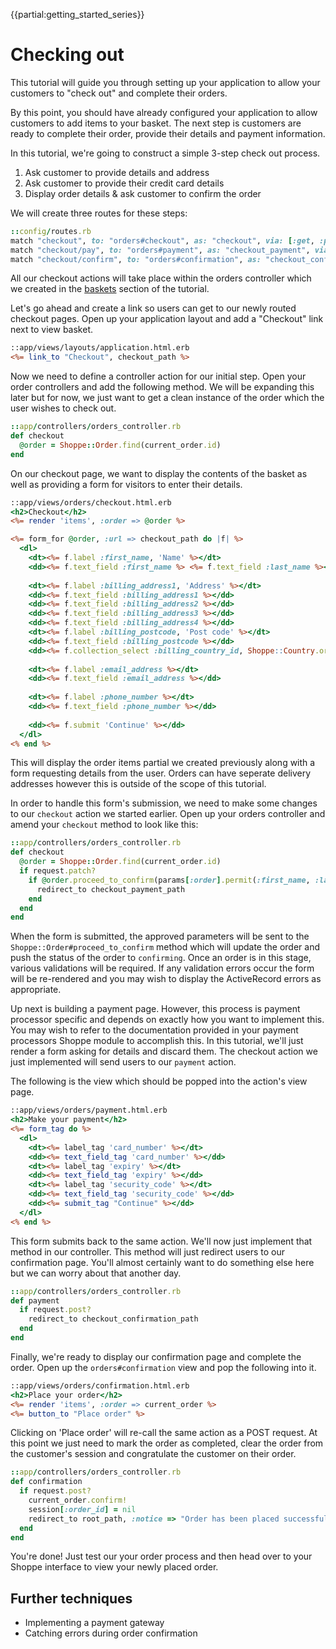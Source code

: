 {{partial:getting_started_series}}

# Checking out

This tutorial will guide you through setting up your application to allow
your customers to "check out" and complete their orders.

By this point, you should have already configured your application to allow
customers to add items to your basket. The next step is customers are ready 
to complete their order, provide their details and payment information.

In this tutorial, we're going to construct a simple 3-step check out process.

1. Ask customer to provide details and address
2. Ask customer to provide their credit card details
3. Display order details & ask customer to confirm the order

We will create three routes for these steps:

```ruby
::config/routes.rb
match "checkout", to: "orders#checkout", as: "checkout", via: [:get, :patch]
match "checkout/pay", to: "orders#payment", as: "checkout_payment", via: [:get, :post]
match "checkout/confirm", to: "orders#confirmation", as: "checkout_confirmation", via: [:get, :post]
```

All our checkout actions will take place within the orders controller which 
we created in the [baskets](baskets) section of the tutorial.

Let's go ahead and create a link so users can get to our newly routed checkout pages.
Open up your application layout and add a "Checkout" link next to view basket.

```rhtml
::app/views/layouts/application.html.erb
<%= link_to "Checkout", checkout_path %>
```

Now we need to define a controller action for our initial step. Open your order controllers
and add the following method. We will be expanding this later but for now, we just want
to get a clean instance of the order which the user wishes to check out.

```ruby
::app/controllers/orders_controller.rb
def checkout
  @order = Shoppe::Order.find(current_order.id)
end
```

On our checkout page, we want to display the contents of the basket as well as providing
a form for visitors to enter their details.

```rhtml
::app/views/orders/checkout.html.erb
<h2>Checkout</h2>
<%= render 'items', :order => @order %>

<%= form_for @order, :url => checkout_path do |f| %>
  <dl>
    <dt><%= f.label :first_name, 'Name' %></dt>
    <dd><%= f.text_field :first_name %> <%= f.text_field :last_name %></dd>
    
    <dt><%= f.label :billing_address1, 'Address' %></dt>
    <dd><%= f.text_field :billing_address1 %></dd>
    <dd><%= f.text_field :billing_address2 %></dd>
    <dd><%= f.text_field :billing_address3 %></dd>
    <dd><%= f.text_field :billing_address4 %></dd>
    <dt><%= f.label :billing_postcode, 'Post code' %></dt>
    <dd><%= f.text_field :billing_postcode %></dd>
    <dd><%= f.collection_select :billing_country_id, Shoppe::Country.ordered, :id, :name, :include_blank => true %></dd>
    
    <dt><%= f.label :email_address %></dt>
    <dd><%= f.text_field :email_address %></dd>
    
    <dt><%= f.label :phone_number %></dt>
    <dd><%= f.text_field :phone_number %></dd>
    
    <dd><%= f.submit 'Continue' %></dd>
  </dl>
<% end %>
```

This will display the order items partial we created previously along with a form requesting
details from the user. Orders can have seperate delivery addresses however this is outside of
the scope of this tutorial.

In order to handle this form's submission, we need to make some changes to our `checkout` 
action we started earlier. Open up your orders controller and amend your `checkout` method
to look like this:

```ruby
::app/controllers/orders_controller.rb
def checkout
  @order = Shoppe::Order.find(current_order.id)
  if request.patch?
    if @order.proceed_to_confirm(params[:order].permit(:first_name, :last_name, :billing_address1, :billing_address2, :billing_address3, :billing_address4, :billing_country_id, :billing_postcode, :email_address, :phone_number))
      redirect_to checkout_payment_path
    end
  end
end
```

When the form is submitted, the approved parameters will be sent to the `Shoppe::Order#proceed_to_confirm`
method which will update the order and push the status of the order to `confirming`. Once
an order is in this stage, various validations will be required. If any validation errors
occur the form will be re-rendered and you may wish to display the ActiveRecord errors
as appropriate.

Up next is building a payment page. However, this process is payment processor specific and 
depends on exactly how you want to implement this. You may wish to refer to the documentation
provided in your payment processors Shoppe module to accomplish this. In this tutorial, we'll
just render a form asking for details and discard them. The checkout action we just implemented
will send users to our `payment` action. 

The following is the view which should be popped into the action's view page.

```rhtml
::app/views/orders/payment.html.erb
<h2>Make your payment</h2>
<%= form_tag do %>
  <dl>
    <dt><%= label_tag 'card_number' %></dt>
    <dd><%= text_field_tag 'card_number' %></dd>
    <dt><%= label_tag 'expiry' %></dt>
    <dd><%= text_field_tag 'expiry' %></dd>
    <dt><%= label_tag 'security_code' %></dt>
    <dd><%= text_field_tag 'security_code' %></dd>
    <dd><%= submit_tag "Continue" %></dd>
  </dl>
<% end %>
```

This form submits back to the same action. We'll now just implement that method in our controller.
This method will just redirect users to our confirmation page. You'll almost certainly want to 
do something else here but we can worry about that another day.

```ruby
::app/controllers/orders_controller.rb
def payment
  if request.post?
    redirect_to checkout_confirmation_path
  end
end
```

Finally, we're ready to display our confirmation page and complete the order. Open up the
`orders#confirmation` view  and pop the following into it.

```rhtml
::app/views/orders/confirmation.html.erb
<h2>Place your order</h2>
<%= render 'items', :order => current_order %>
<%= button_to "Place order" %>
```

Clicking on 'Place order' will re-call the same action as a POST request. At this point
we just need to mark the order as completed, clear the order from the customer's session
and congratulate the customer on their order.

```ruby
::app/controllers/orders_controller.rb
def confirmation
  if request.post?
    current_order.confirm!
    session[:order_id] = nil
    redirect_to root_path, :notice => "Order has been placed successfully!"
  end
end
```

You're done! Just test our your order process and then head over to your Shoppe interface
to view your newly placed order.

## Further techniques

* Implementing a payment gateway
* Catching errors during order confirmation
